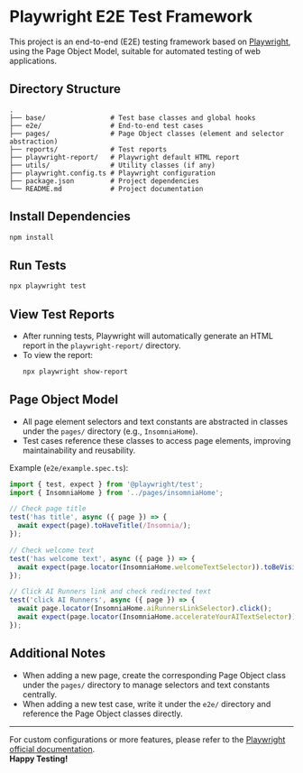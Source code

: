 # Playwright E2E Test Framework

This project is an end-to-end (E2E) testing framework based on [Playwright](https://playwright.dev/), using the Page Object Model, suitable for automated testing of web applications.

## Directory Structure

```
.
├── base/                # Test base classes and global hooks
├── e2e/                 # End-to-end test cases
├── pages/               # Page Object classes (element and selector abstraction)
├── reports/             # Test reports
├── playwright-report/   # Playwright default HTML report
├── utils/               # Utility classes (if any)
├── playwright.config.ts # Playwright configuration
├── package.json         # Project dependencies
└── README.md            # Project documentation
```

## Install Dependencies

```sh
npm install
```

## Run Tests

```sh
npx playwright test
```

## View Test Reports

- After running tests, Playwright will automatically generate an HTML report in the `playwright-report/` directory.
- To view the report:
  ```sh
  npx playwright show-report
  ```

## Page Object Model

- All page element selectors and text constants are abstracted in classes under the `pages/` directory (e.g., `InsomniaHome`).
- Test cases reference these classes to access page elements, improving maintainability and reusability.

Example (`e2e/example.spec.ts`):

```ts
import { test, expect } from '@playwright/test';
import { InsomniaHome } from '../pages/insomniaHome';

// Check page title
test('has title', async ({ page }) => {
  await expect(page).toHaveTitle(/Insomnia/);
});

// Check welcome text
test('has welcome text', async ({ page }) => {
  await expect(page.locator(InsomniaHome.welcomeTextSelector)).toBeVisible();
});

// Click AI Runners link and check redirected text
test('click AI Runners', async ({ page }) => {
  await page.locator(InsomniaHome.aiRunnersLinkSelector).click();
  await expect(page.locator(InsomniaHome.accelerateYourAITextSelector)).toBeVisible();
});
```

## Additional Notes

- When adding a new page, create the corresponding Page Object class under the `pages/` directory to manage selectors and text constants centrally.
- When adding a new test case, write it under the `e2e/` directory and reference the Page Object classes directly.

---

For custom configurations or more features, please refer to the [Playwright official documentation](https://playwright.dev/).  
**Happy Testing!** 